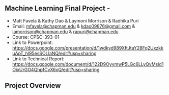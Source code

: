 ## Machine Learning Final Project - 

* Matt Favela & Kathy Dao & Laymoni Morrison & Radhika Puri
* Email: mfavela@chapman.edu & kdao09876@gmail.com & lamorrison@chapman.edu & rapuri@chapman.edu 
* Course: CPSC-393-01
* Link to Powerpoint: https://docs.google.com/presentation/d/1wdkyd989XftJtaY28Fq2UxzkkuApT_hl95esSOLIaNQ/edit?usp=sharing
* Link to Technical Report: https://docs.google.com/document/d/122D9OyvmwP5LGc6LLyQvMsid1OixUrGO4QhpfCvX6xQ/edit?usp=sharing

## Project Overview

